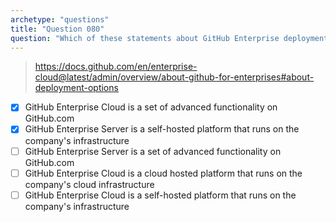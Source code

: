 ```yaml
---
archetype: "questions"
title: "Question 080"
question: "Which of these statements about GitHub Enterprise deployment options are true? (Select two.)"
---
```




> https://docs.github.com/en/enterprise-cloud@latest/admin/overview/about-github-for-enterprises#about-deployment-options
- [x] GitHub Enterprise Cloud is a set of advanced functionality on GitHub.com
- [x] GitHub Enterprise Server is a self-hosted platform that runs on the company's infrastructure
- [ ] GitHub Enterprise Server is a set of advanced functionality on GitHub.com
- [ ] GitHub Enterprise Cloud is a cloud hosted platform that runs on the company's cloud infrastructure
- [ ] GitHub Enterprise Cloud is a self-hosted platform that runs on the company's infrastructure
